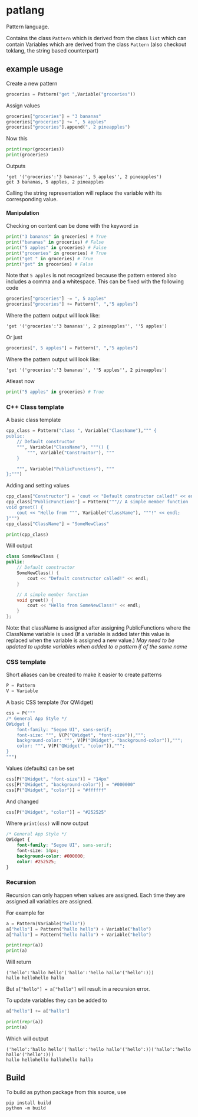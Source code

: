 # patlang

Pattern language.

Contains the class `Pattern` which is derived from the class `list` which can contain Variables which are derived from the class `Pattern` (also checkout toklang, the string based counterpart)

## example usage

Create a new pattern

```python
groceries = Pattern("get ",Variable("groceries"))
```

Assign values

```python
groceries["groceries"] = "3 bananas"
groceries["groceries"] += ", 5 apples"
groceries["groceries"].append(", 2 pineapples")
```

Now this

```python
print(repr(groceries))
print(groceries)
```

Outputs

```
'get '('groceries':'3 bananas'', 5 apples'', 2 pineapples')
get 3 bananas, 5 apples, 2 pineapples
```

Calling the string representation will replace the variable with its corresponding value.

#### Manipulation

Checking on content can be done with the keyword `in`

```python
print("3 bananas" in groceries) # True
print("bananas" in groceries) # False
print("5 apples" in groceries) # False
print("groceries" in groceries) # True
print("get " in groceries) # True
print("get" in groceries) # False
```

Note that `5 apples` is not recognized because the pattern entered also includes a comma and a whitespace. This can be fixed with the following code

```python
groceries["groceries"] -= ", 5 apples"
groceries["groceries"] += Pattern(", ","5 apples")
```

Where the pattern output will look like:

```
'get '('groceries':'3 bananas'', 2 pineapples'', ''5 apples')
```

Or just

```python
groceries[", 5 apples"] = Pattern(", ","5 apples")
```

Where the pattern output will look like:

```
'get '('groceries':'3 bananas'', ''5 apples'', 2 pineapples')
```

Atleast now

```python
print("5 apples" in groceries) # True
```

### C++ Class template

A basic class template

```python
cpp_class = Pattern("class ", Variable("ClassName"),""" {
public:
    // Default constructor
    """, Variable("ClassName"), """() {
        """, Variable("Constructor"), """
    }

    """, Variable("PublicFunctions"), """
};""")
```

Adding and setting values

```python
cpp_class["Constructor"] = 'cout << "Default constructor called!" << endl;'
cpp_class["PublicFunctions"] = Pattern("""// A simple member function
void greet() {
    cout << "Hello from """, Variable("ClassName"), """!" << endl;
}""")
cpp_class["ClassName"] = "SomeNewClass"

print(cpp_class)
```

Will output

```cpp
class SomeNewClass {
public:
    // Default constructor
    SomeNewClass() {
        cout << "Default constructor called!" << endl;
    }

    // A simple member function
    void greet() {
        cout << "Hello from SomeNewClass!" << endl;
    }
};
```

Note: that className is assigned after assigning PublicFunctions where the ClassName variable is used (If a variable is added later this value is replaced when the variable is assigned a new value.) *May need to be updated to update variables when added to a pattern if of the same name*

### CSS template

Short aliases can be created to make it easier to create patterns

```python
P = Pattern
V = Variable
```

A basic CSS template (for QWidget)

```python
css = P("""
/* General App Style */
QWidget {
    font-family: "Segoe UI", sans-serif;
    font-size: """, V(P("QWidget", "font-size")),""";
    background-color: """, V(P("QWidget", "background-color")),""";
    color: """, V(P("QWidget", "color")),""";
}
""")
```

Values (defaults) can be set

```python
css[P("QWidget", "font-size")] = "14px"
css[P("QWidget", "background-color")] = "#000000"
css[P("QWidget", "color")] = "#ffffff"
```

And changed

```python
css[P("QWidget", "color")] = "#252525"
```

Where `print(css)` will now output

```css
/* General App Style */
QWidget {
    font-family: "Segoe UI", sans-serif;
    font-size: 14px;
    background-color: #000000;
    color: #252525;
}
```

### Recursion

Recursion can only happen when values are assigned. Each time they are assigned all variables are assigned.

For example for

```python
a = Pattern(Variable("hello"))
a["hello"] = Pattern("hallo hello") + Variable("hallo")
a["hallo"] = Pattern("hello hallo") + Variable("hello")

print(repr(a))
print(a)
```

Will return

```
('hello':'hallo hello'('hallo':'hello hallo'('hello':)))
hallo hellohello hallo
```

But `a["hello"] = a["hello"]` will result in a recursion error.

To update variables they can be added to

```python
a["hello"] += a["hallo"]

print(repr(a))
print(a)
```

Which will output

```
('hello':'hallo hello'('hallo':'hello hallo'('hello':))('hallo':'hello hallo'('hello':)))
hallo hellohello hallohello hallo
```

## Build

To build as python package from this source, use

```
pip install build
python -m build
```